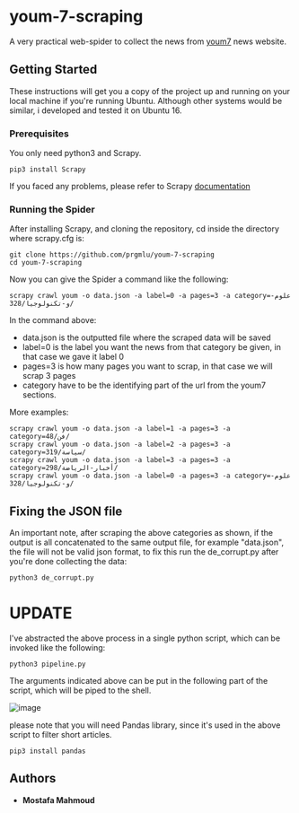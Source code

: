 # youm-7-scraping

A very practical web-spider to collect the news from <a href="https://www.youm7.com">youm7</a> news website.

## Getting Started

These instructions will get you a copy of the project up and running on your local machine if you're running Ubuntu.
Although other systems would be similar, i developed and tested it on Ubuntu 16.

### Prerequisites

You only need python3 and Scrapy.
```
pip3 install Scrapy
```
If you faced any problems, please refer to Scrapy <a href= "https://doc.scrapy.org/en/latest/intro/install.html">documentation</a>

### Running the Spider

After installing Scrapy, and cloning the repository, cd inside the directory where scrapy.cfg is:

```
git clone https://github.com/prgmlu/youm-7-scraping
cd youm-7-scraping
```
Now you can give the Spider a command like the following:

```
scrapy crawl youm -o data.json -a label=0 -a pages=3 -a category=علوم-و-تكنولوجيا/328/
```
In the command above:
* data.json is the outputted file where the scraped data will be saved
* label=0 is the label you want the news from that category be given, in that case we gave it label 0
* pages=3 is how many pages you want to scrap, in that case we will scrap 3 pages
* category have to be the identifying part of the url from the youm7 sections.

More examples:

```
scrapy crawl youm -o data.json -a label=1 -a pages=3 -a category=فن/48/
scrapy crawl youm -o data.json -a label=2 -a pages=3 -a category=سياسة/319/
scrapy crawl youm -o data.json -a label=3 -a pages=3 -a category=أخبار-الرياضة/298/
scrapy crawl youm -o data.json -a label=0 -a pages=3 -a category=علوم-و-تكنولوجيا/328/
```


## Fixing the JSON file

An important note, after scraping the above categories as shown, if the output is all concatenated to the same output file, for example "data.json", the file will not be valid json format, to fix this run the de_corrupt.py after you're done collecting the data:

```
python3 de_corrupt.py
```

# UPDATE
I've abstracted the above process in a single python script, which can be invoked like the following:

```
python3 pipeline.py
```
The arguments indicated above can be put in the following part of the script, which will be piped to the shell.

![image](https://user-images.githubusercontent.com/20475053/45386386-895ce300-b613-11e8-89ee-8f630d0ada85.png)

please note that you will need Pandas library, since it's used in the above script to filter short articles.

```
pip3 install pandas
```

## Authors

* **Mostafa Mahmoud**  
